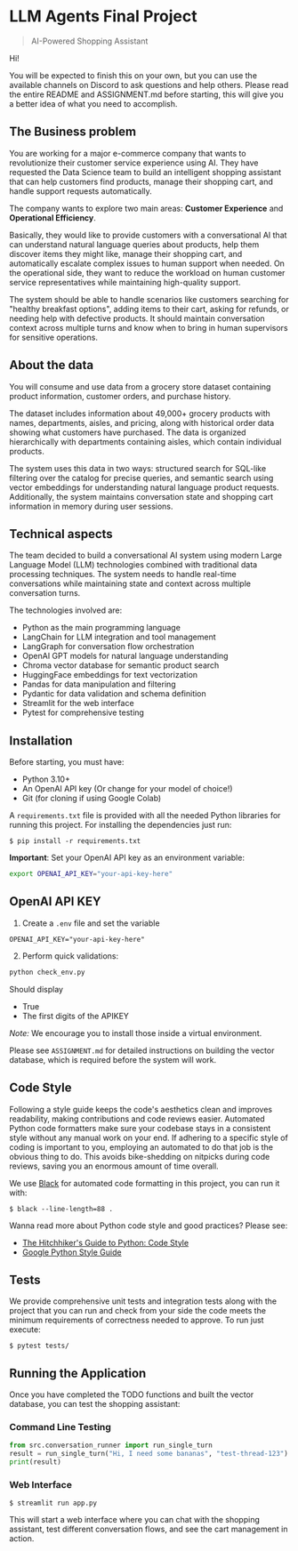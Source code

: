 # LLM Agents Final Project

> AI-Powered Shopping Assistant

Hi!

You will be expected to finish this on your own, but you can use the available channels on Discord to ask questions and help others. Please read the entire README and ASSIGNMENT.md before starting, this will give you a better idea of what you need to accomplish.

## The Business problem

You are working for a major e-commerce company that wants to revolutionize their customer service experience using AI. They have requested the Data Science team to build an intelligent shopping assistant that can help customers find products, manage their shopping cart, and handle support requests automatically.

The company wants to explore two main areas: **Customer Experience** and **Operational Efficiency**.

Basically, they would like to provide customers with a conversational AI that can understand natural language queries about products, help them discover items they might like, manage their shopping cart, and automatically escalate complex issues to human support when needed. On the operational side, they want to reduce the workload on human customer service representatives while maintaining high-quality support.

The system should be able to handle scenarios like customers searching for "healthy breakfast options", adding items to their cart, asking for refunds, or needing help with defective products. It should maintain conversation context across multiple turns and know when to bring in human supervisors for sensitive operations.

## About the data

You will consume and use data from a grocery store dataset containing product information, customer orders, and purchase history.

The dataset includes information about 49,000+ grocery products with names, departments, aisles, and pricing, along with historical order data showing what customers have purchased. The data is organized hierarchically with departments containing aisles, which contain individual products.

The system uses this data in two ways: structured search for SQL-like filtering over the catalog for precise queries, and semantic search using vector embeddings for understanding natural language product requests. Additionally, the system maintains conversation state and shopping cart information in memory during user sessions.

## Technical aspects

The team decided to build a conversational AI system using modern Large Language Model (LLM) technologies combined with traditional data processing techniques. The system needs to handle real-time conversations while maintaining state and context across multiple conversation turns.

The technologies involved are:

- Python as the main programming language
- LangChain for LLM integration and tool management
- LangGraph for conversation flow orchestration
- OpenAI GPT models for natural language understanding
- Chroma vector database for semantic product search
- HuggingFace embeddings for text vectorization
- Pandas for data manipulation and filtering
- Pydantic for data validation and schema definition
- Streamlit for the web interface
- Pytest for comprehensive testing

## Installation

Before starting, you must have:

- Python 3.10+
- An OpenAI API key (Or change for your model of choice!)
- Git (for cloning if using Google Colab)

A `requirements.txt` file is provided with all the needed Python libraries for running this project. For installing the dependencies just run:

```console
$ pip install -r requirements.txt
```

**Important**: Set your OpenAI API key as an environment variable:

```bash
export OPENAI_API_KEY="your-api-key-here"
```

## OpenAI API KEY

1. Create a `.env` file and set the variable

```
OPENAI_API_KEY="your-api-key-here"
```

2. Perform quick validations:

```bash
python check_env.py
```

Should display

- True
- The first digits of the APIKEY

_Note:_ We encourage you to install those inside a virtual environment.

Please see `ASSIGNMENT.md` for detailed instructions on building the vector database, which is required before the system will work.

## Code Style

Following a style guide keeps the code's aesthetics clean and improves readability, making contributions and code reviews easier. Automated Python code formatters make sure your codebase stays in a consistent style without any manual work on your end. If adhering to a specific style of coding is important to you, employing an automated to do that job is the obvious thing to do. This avoids bike-shedding on nitpicks during code reviews, saving you an enormous amount of time overall.

We use [Black](https://black.readthedocs.io/) for automated code formatting in this project, you can run it with:

```console
$ black --line-length=88 .
```

Wanna read more about Python code style and good practices? Please see:

- [The Hitchhiker's Guide to Python: Code Style](https://docs.python-guide.org/writing/style/)
- [Google Python Style Guide](https://google.github.io/styleguide/pyguide.html)

## Tests

We provide comprehensive unit tests and integration tests along with the project that you can run and check from your side the code meets the minimum requirements of correctness needed to approve. To run just execute:

```console
$ pytest tests/
```

## Running the Application

Once you have completed the TODO functions and built the vector database, you can test the shopping assistant:

### Command Line Testing

```python
from src.conversation_runner import run_single_turn
result = run_single_turn("Hi, I need some bananas", "test-thread-123")
print(result)
```

### Web Interface

```console
$ streamlit run app.py
```

This will start a web interface where you can chat with the shopping assistant, test different conversation flows, and see the cart management in action.
